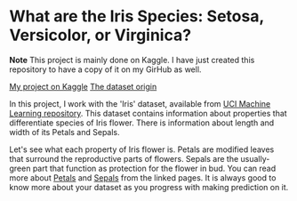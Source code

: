 # What are the Iris Species: Setosa, Versicolor, or Virginica?

**Note** This project is mainly done on Kaggle. I have just created this repository to have a copy of it on my GirHub as well.

[My project on Kaggle](https://www.kaggle.com/nazaniiin/d/uciml/iris/what-are-the-iris-species/)
[The dataset origin](http://archive.ics.uci.edu/ml/datasets/Iris)

In this project, I work with the 'Iris' dataset, available from [UCI Machine Learning repository]((http://archive.ics.uci.edu/ml/datasets/Iris)). This dataset contains information about properties that differentiate species of Iris flower. There is information about length and width of its Petals and Sepals.

Let's see what each property of Iris flower is. Petals are modified leaves that surround the reproductive parts of flowers. Sepals are the usually-green part that function as protection for the flower in bud. You can read more about [Petals](https://en.wikipedia.org/wiki/Petal) and [Sepals](https://en.wikipedia.org/wiki/Sepal) from the linked pages. It is always good to know more about your dataset as you progress with making prediction on it.


